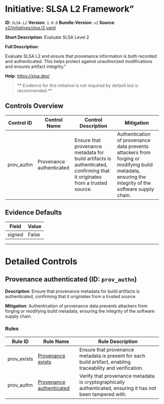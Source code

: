 # Initiative: SLSA L2 Framework”

**ID**: `SLSA.L2`
**Version**: `1.0.0`
**Bundle-Version**: `v2`
**Source**: [v2/initiatives/slsa.l2.yaml](https://github.com/scribe-public/sample-policies/v2/initiatives/slsa.l2.yaml)

**Short Description**: Evaluate SLSA Level 2

**Full Description**:

Evaluate SLSA L2 and ensure that provenance information is both recorded and authenticated. This helps protect against unauthorized modifications and ensures artifact integrity."


**Help**: https://slsa.dev/

> ** Evidence for this initiative is not required by default but is recommended.**

## Controls Overview

| Control ID | Control Name | Control Description | Mitigation |
|------------|--------------|---------------------|------------|
| prov_authn | Provenance authenticated | Ensure that provenance metadata for build artifacts is authenticated, confirming that it originates from a trusted source. | Authentication of provenance data prevents attackers from forging or modifying build metadata, ensuring the integrity of the software supply chain. |

## Evidence Defaults

| Field | Value |
|-------|-------|
| signed | False |

---

# Detailed Controls

## Provenance authenticated (ID: `prov_authn`)
**Description**: Ensure that provenance metadata for build artifacts is authenticated, confirming that it originates from a trusted source.

**Mitigation**: Authentication of provenance data prevents attackers from forging or modifying build metadata, ensuring the integrity of the software supply chain.

### Rules

| Rule ID | Rule Name | Rule Description |
|---------|-----------|------------------|
| prov_exists | [Provenance exists](../rules/slsa/l1-provenance-exists.md) | Ensure that provenance metadata is present for each build artifact, enabling traceability and verification. |
| prov_authn | [Provenance authenticated](../rules/slsa/l2-provenance-authenticated.md) | Verify that provenance metadata is cryptographically authenticated, ensuring it has not been tampered with. |

